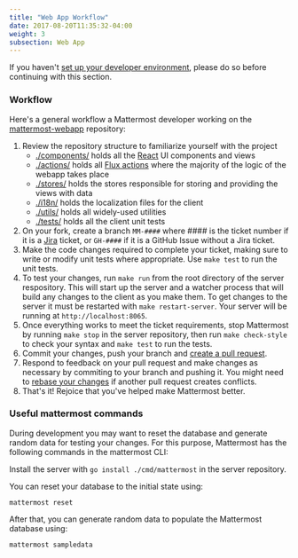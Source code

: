 ```yaml
---
title: "Web App Workflow"
date: 2017-08-20T11:35:32-04:00
weight: 3
subsection: Web App
---
```


If you haven't [set up your developer environment](https://developers.mattermost.com/contribute/webapp/developer-setup/), please do so before continuing with this section.

### Workflow ###

Here's a general workflow a Mattermost developer working on the [mattermost-webapp](https://github.com/mattermost/mattermost-webapp) repository:

1. Review the repository structure to familiarize yourself with the project
    * [./components/](https://github.com/mattermost/mattermost-webapp/tree/master/components) holds all the [React](https://facebook.github.io/react/) UI components and views
    * [./actions/](https://github.com/mattermost/mattermost-webapp/tree/master/actions) holds all [Flux actions](https://facebook.github.io/flux/docs/in-depth-overview.html#content) where the majority of the logic of the webapp takes place
    * [./stores/](https://github.com/mattermost/mattermost-webapp/tree/master/stores) holds the stores responsible for storing and providing the views with data
    * [./i18n/](https://github.com/mattermost/mattermost-webapp/tree/master/i18n) holds the localization files for the client
    * [./utils/](https://github.com/mattermost/mattermost-webapp/tree/master/utils) holds all widely-used utilities
    * [./tests/](https://github.com/mattermost/mattermost-webapp/tree/master/tests) holds all the client unit tests
2. On your fork, create a branch `MM-####` where #### is the ticket number if it is a [Jira](https://mattermost.atlassian.net) ticket, or `GH-####` if it is a GitHub Issue without a Jira ticket.
3. Make the code changes required to complete your ticket, making sure to write or modify unit tests where appropriate. Use `make test` to run the unit tests.
4. To test your changes, run `make run` from the root directory of the server respository. This will start up the server and a watcher process that will build any changes to the client as you make them. To get changes to the server it must be restarted with `make restart-server`. Your server will be running at `http://localhost:8065`.
5. Once everything works to meet the ticket requirements, stop Mattermost by running `make stop` in the server repository, then run `make check-style` to check your syntax and `make test` to run the tests.
6. Commit your changes, push your branch and [create a pull request](https://docs.mattermost.com/developer/contribution-guide.html#preparing-a-pull-request).
7. Respond to feedback on your pull request and make changes as necessary by commiting to your branch and pushing it. You might need to [rebase your changes](https://git-scm.com/book/en/v2/Git-Branching-Rebasing) if another pull request creates conflicts.
8. That's it! Rejoice that you've helped make Mattermost better.

### Useful mattermost commands ###

During development you may want to reset the database and generate random data for testing your changes. For this purpose, Mattermost has the following commands in the mattermost CLI:

Install the server with `go install ./cmd/mattermost` in the server repository.

You can reset your database to the initial state using:
```
mattermost reset
```

After that, you can generate random data to populate the Mattermost database using:
```
mattermost sampledata
```
